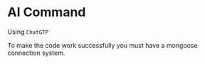 # AI Command
Using `ChatGTP`


To make the code work successfully you must have a mongoose connection system.
